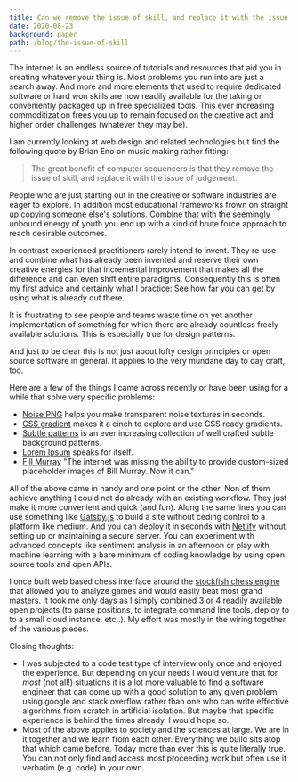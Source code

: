 ```yaml
---
title: Can we remove the issue of skill, and replace it with the issue of judgement?
date: 2020-08-23
background: paper
path: /blog/the-issue-of-skill
---
```


The internet is an endless source of tutorials and resources that aid you in creating whatever your thing is. Most problems you run into are just a search away. And more and more elements that used to require dedicated software or hard won skills are now readily available for the taking or conveniently packaged up in free specialized tools. This ever increasing commoditization frees you up to remain focused on the creative act and higher order challenges (whatever they may be). 

I am currently looking at web design and related technologies but find the following quote by Brian Eno on music making rather fitting: 

> The great benefit of computer sequencers is that they remove the issue of skill, and replace it with the issue of judgement.

People who are just starting out in the creative or software industries are eager to explore. In addition most educational frameworks frown on straight up copying  someone else's solutions. Combine that with the seemingly unbound energy of youth you end up with a kind of brute force approach to reach desirable outcomes. 

In contrast experienced practitioners rarely intend to invent. They re-use and combine what has already been invented and reserve their own creative energies for that incremental improvement that makes all the difference and can even shift entire paradigms. Consequently this is often my first advice and certainly what I practice: See how far you can get by using what is already out there. 

It is frustrating to see people and teams waste time on yet another implementation of something for which there are already countless freely available solutions. This is especially true for design patterns. 

And just to be clear this is not just about lofty design principles or open source software in general. It applies to the very mundane day to day craft, too.

Here are a few of the things I came across recently or have been using for a while that solve very specific problems:

* [Noise PNG](http://noisepng.com) helps you make transparent noise textures in seconds.
* [CSS gradient](https://cssgradient.io) makes it a cinch to explore and use CSS ready gradients.
* [Subtle patterns](https://www.toptal.com/designers/subtlepatterns/) is an ever increasing collection of well crafted subtle background patterns.
* [Lorem Ipsum](https://loremipsum.io) speaks for itself.
* [Fill Murray](https://www.fillmurray.com) "The internet was missing the ability to provide custom-sized placeholder images of Bill Murray. Now it can."

All of the above came in handy and one point or the other. Non of them achieve anything I could not do already with an existing workflow. They just make it more convenient and quick (and fun). Along the same lines you can use something like [Gatsby.js](https://www.gatsbyjs.com) to build a site without ceding control to a platform like medium. And you can deploy it in seconds with [Netlify](https://www.netlify.com) without setting up or maintaining a secure server. You can experiment with advanced concepts like sentiment analysis in an afternoon or play with machine learning with a bare minimum of coding knowledge by using open source tools and open APIs. 

I once built web based chess interface around the [stockfish chess engine](https://stockfishchess.org) that allowed you to analyze games and would easily beat most grand masters. It took me only days as I simply combined 3 or 4 readily available open projects (to parse positions, to integrate command line tools, deploy to to a small cloud instance, etc..). My effort was mostly in the wiring together of the various pieces.

Closing thoughts: 

* I was subjected to a code test type of interview only once and enjoyed the experience. But depending on your needs I would venture that for *most* (not all!) situations it is a lot more valuable to find a software engineer that can come up with a good solution to any given problem using google and stack overflow rather than one who can write effective algorithms from scratch in artificial isolation. But maybe that specific experience is behind the times already. I would hope so.
* Most of the above applies to society and the sciences at large. We are in it together and we learn from each other. Everything we build sits  atop that which came before. Today more than ever this is quite literally true. You can not only find and access most proceeding work but often use it verbatim (e.g. code) in your own. 
